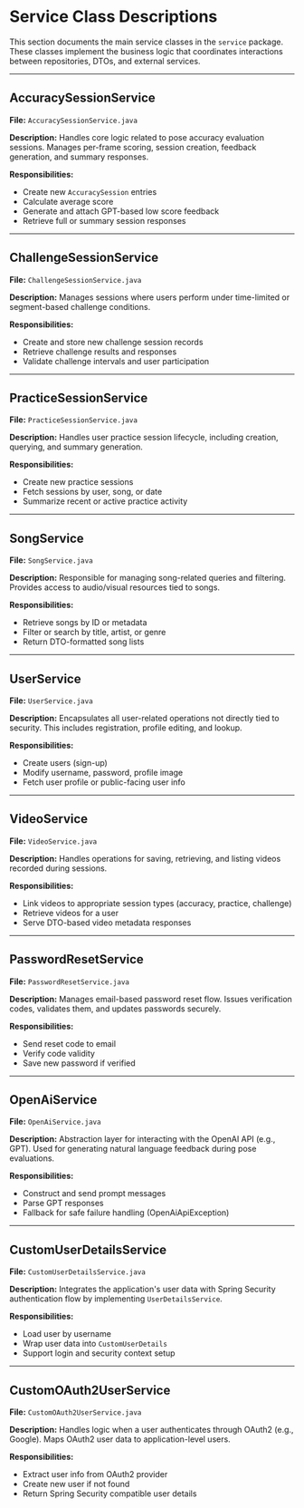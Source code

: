 # Service Class Descriptions

This section documents the main service classes in the `service` package. These classes implement the business logic that coordinates interactions between repositories, DTOs, and external services.

---

## AccuracySessionService

**File:** `AccuracySessionService.java`

**Description:**
Handles core logic related to pose accuracy evaluation sessions. Manages per-frame scoring, session creation, feedback generation, and summary responses.

**Responsibilities:**

* Create new `AccuracySession` entries
* Calculate average score
* Generate and attach GPT-based low score feedback
* Retrieve full or summary session responses

---

## ChallengeSessionService

**File:** `ChallengeSessionService.java`

**Description:**
Manages sessions where users perform under time-limited or segment-based challenge conditions.

**Responsibilities:**

* Create and store new challenge session records
* Retrieve challenge results and responses
* Validate challenge intervals and user participation

---

## PracticeSessionService

**File:** `PracticeSessionService.java`

**Description:**
Handles user practice session lifecycle, including creation, querying, and summary generation.

**Responsibilities:**

* Create new practice sessions
* Fetch sessions by user, song, or date
* Summarize recent or active practice activity

---

## SongService

**File:** `SongService.java`

**Description:**
Responsible for managing song-related queries and filtering. Provides access to audio/visual resources tied to songs.

**Responsibilities:**

* Retrieve songs by ID or metadata
* Filter or search by title, artist, or genre
* Return DTO-formatted song lists

---

## UserService

**File:** `UserService.java`

**Description:**
Encapsulates all user-related operations not directly tied to security. This includes registration, profile editing, and lookup.

**Responsibilities:**

* Create users (sign-up)
* Modify username, password, profile image
* Fetch user profile or public-facing user info

---

## VideoService

**File:** `VideoService.java`

**Description:**
Handles operations for saving, retrieving, and listing videos recorded during sessions.

**Responsibilities:**

* Link videos to appropriate session types (accuracy, practice, challenge)
* Retrieve videos for a user
* Serve DTO-based video metadata responses

---

## PasswordResetService

**File:** `PasswordResetService.java`

**Description:**
Manages email-based password reset flow. Issues verification codes, validates them, and updates passwords securely.

**Responsibilities:**

* Send reset code to email
* Verify code validity
* Save new password if verified

---

## OpenAiService

**File:** `OpenAiService.java`

**Description:**
Abstraction layer for interacting with the OpenAI API (e.g., GPT). Used for generating natural language feedback during pose evaluations.

**Responsibilities:**

* Construct and send prompt messages
* Parse GPT responses
* Fallback for safe failure handling (OpenAiApiException)

---

## CustomUserDetailsService

**File:** `CustomUserDetailsService.java`

**Description:**
Integrates the application's user data with Spring Security authentication flow by implementing `UserDetailsService`.

**Responsibilities:**

* Load user by username
* Wrap user data into `CustomUserDetails`
* Support login and security context setup

---

## CustomOAuth2UserService

**File:** `CustomOAuth2UserService.java`

**Description:**
Handles logic when a user authenticates through OAuth2 (e.g., Google). Maps OAuth2 user data to application-level users.

**Responsibilities:**

* Extract user info from OAuth2 provider
* Create new user if not found
* Return Spring Security compatible user details
